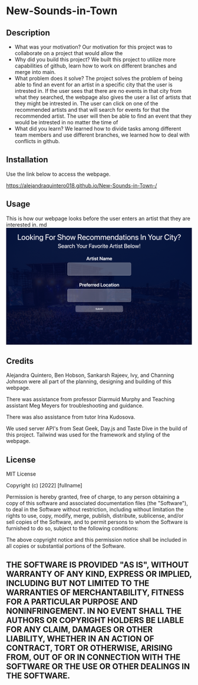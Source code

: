 # New-Sounds-in-Town

## Description

- What was your motivation?
    Our motivation for this project was to collaborate on a project that would allow the 
- Why did you build this project? 
    We built this project to utilize more capabilities of github, learn how to work on different branches and merge into main. 
- What problem does it solve?
    The project solves the problem of being able to find an event for an artist in a specific city that the user is intrested in. If the user sees that there are no events in that city from what they searched, the webpage also gives the user a list of artists that they might be intrested in. The user can click on one of the recommended artists and that will search for events for that the recommended artist. The user will then be able to find an event that they would be intrested in no matter the time of 
- What did you learn?
    We learned how to divide tasks among different team members and use different branches, we learned how to deal with conflicts in github. 

## Installation

Use the link below to access the webpage. 

https://alejandraquintero018.github.io/New-Sounds-in-Town-/

## Usage
 
This is how our webpage looks before the user enters an artist that they are interested in. 
   md![alt text](assets/images/Screenshot1.png)


## Credits

Alejandra Quintero, Ben Hobson, Sankarsh Rajeev, Ivy, and Channing Johnson were all part of the planning, designing and building of this webpage. 

There was assistance from professor Diarmuid Murphy and Teaching assistant Meg Meyers for troubleshooting and guidance. 

There was also assistance from tutor Irina Kudosova. 

We used server API's from Seat Geek, Day.js and Taste Dive in the build of this project. Tailwind was used for the framework and styling of the webpage. 



## License

MIT License

Copyright (c) [2022] [fullname]

Permission is hereby granted, free of charge, to any person obtaining a copy
of this software and associated documentation files (the "Software"), to deal
in the Software without restriction, including without limitation the rights
to use, copy, modify, merge, publish, distribute, sublicense, and/or sell
copies of the Software, and to permit persons to whom the Software is
furnished to do so, subject to the following conditions:

The above copyright notice and this permission notice shall be included in all
copies or substantial portions of the Software.

THE SOFTWARE IS PROVIDED "AS IS", WITHOUT WARRANTY OF ANY KIND, EXPRESS OR
IMPLIED, INCLUDING BUT NOT LIMITED TO THE WARRANTIES OF MERCHANTABILITY,
FITNESS FOR A PARTICULAR PURPOSE AND NONINFRINGEMENT. IN NO EVENT SHALL THE
AUTHORS OR COPYRIGHT HOLDERS BE LIABLE FOR ANY CLAIM, DAMAGES OR OTHER
LIABILITY, WHETHER IN AN ACTION OF CONTRACT, TORT OR OTHERWISE, ARISING FROM,
OUT OF OR IN CONNECTION WITH THE SOFTWARE OR THE USE OR OTHER DEALINGS IN THE
SOFTWARE.
---
